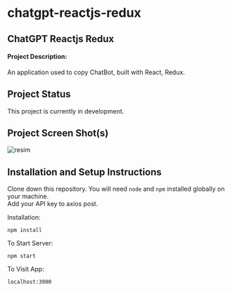 # chatgpt-reactjs-redux

## ChatGPT Reactjs Redux

#### Project Description:

An application used to copy ChatBot, built with React, Redux.

## Project Status

This project is currently in development.

## Project Screen Shot(s)

![resim](https://user-images.githubusercontent.com/57301625/210410713-ad174358-cc1b-4a1c-a00c-49b5eda82f31.png)

## Installation and Setup Instructions

Clone down this repository. You will need `node` and `npm` installed globally on your machine.  
Add your API key to axios post.

Installation:

`npm install`  

To Start Server:

`npm start`  

To Visit App:

`localhost:3000`  
